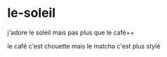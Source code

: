 # le-soleil
j'adore le soleil mais pas plus que le café++

le café c'est chouette mais le matcha c'est plus stylé
